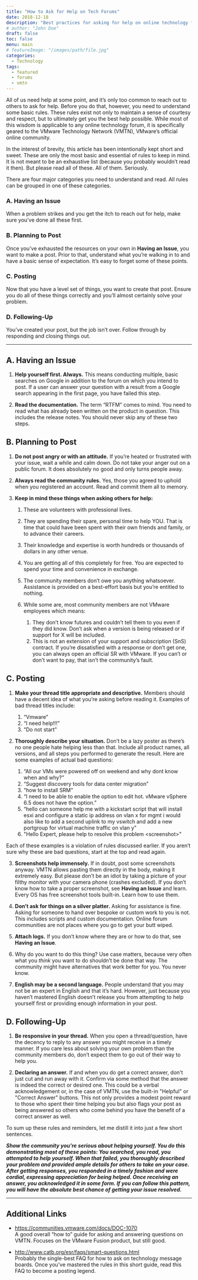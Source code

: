```yaml
---
title: "How to Ask for Help on Tech Forums"
date: 2018-12-18
description: "Best practices for asking for help on online technology forums."
# author: "John Doe"
draft: false
toc: false
menu: main
# featureImage: "/images/path/file.jpg"
categories:
  - Technology
tags:
  - featured
  - forums
  - vmtn
---
```


All of us need help at some point, and it’s only too common to reach out to others to ask for help. Before you do that, however, you need to understand some basic rules. These rules exist not only to maintain a sense of courtesy and respect, but to ultimately get you the best help possible. While most of this wisdom is applicable to any online technology forum, it is specifically geared to the VMware Technology Network (VMTN), VMware’s official online community.

In the interest of brevity, this article has been intentionally kept short and sweet. These are only the most basic and essential of rules to keep in mind. It is not meant to be an exhaustive list (because you probably wouldn’t read it then). But please read all of these. All of them. Seriously.

There are four major categories you need to understand and read. All rules can be grouped in one of these categories.

### A. Having an Issue

When a problem strikes and you get the itch to reach out for help, make sure you’ve done all these first.

### B. Planning to Post

Once you’ve exhausted the resources on your own in **Having an Issue**, you want to make a post. Prior to that, understand what you’re walking in to and have a basic sense of expectation. It’s easy to forget some of these points.

### C. Posting

Now that you have a level set of things, you want to create that post. Ensure you do all of these things correctly and you’ll almost certainly solve your problem.

### D. Following-Up

You’ve created your post, but the job isn’t over. Follow through by responding and closing things out.

---

## A. Having an Issue

1. **Help yourself first. Always.** This means conducting multiple, basic searches on Google in addition to the forum on which you intend to post. If a user can answer your question with a result from a Google search appearing in the first page, you have failed this step.

2. **Read the documentation.** The term “RTFM” comes to mind. You need to read what has already been written on the product in question. This includes the release notes. You should never skip any of these two steps.

## B. Planning to Post

1. **Do not post angry or with an attitude.** If you’re heated or frustrated with your issue, wait a while and calm down. Do not take your anger out on a public forum. It does absolutely no good and only turns people away.

2. **Always read the community rules.** Yes, those you agreed to uphold when you registered an account. Read and commit them all to memory.

3. **Keep in mind these things when asking others for help:**

   1. These are volunteers with professional lives.
   2. They are spending their spare, personal time to help YOU. That is time that could have been spent with their own friends and family, or to advance their careers.
   3. Their knowledge and expertise is worth hundreds or thousands of dollars in any other venue.
   4. You are getting all of this completely for free. You are expected to spend your time and convenience in exchange.
   5. The community members don’t owe you anything whatsoever. Assistance is provided on a best-effort basis but you’re entitled to nothing.
   6. While some are, most community members are not VMware employees which means:

      1. They don’t know futures and couldn’t tell them to you even if they did know. Don’t ask when a version is being released or if support for X will be included.
      2. This is not an extension of your support and subscription (SnS) contract. If you’re dissatisfied with a response or don’t get one, you can always open an official SR with VMware. If you can’t or don’t want to pay, that isn’t the community’s fault.

## C. Posting

1. **Make your thread title appropriate and descriptive.** Members should have a decent idea of what you’re asking before reading it. Examples of bad thread titles include:

   1. “Vmware”
   2. “I need help!!!”
   3. “Do not start”

2. **Thoroughly describe your situation.** Don’t be a lazy poster as there’s no one people hate helping less than that. Include all product names, all versions, and all steps you performed to generate the result. Here are some examples of actual bad questions:

   1. “All our VMs were powered off on weekend and why dont know when and why?”
   2. “Suggest discovery tools for data center migration”
   3. “how to install SRM”
   4. “I need to be able to enable the option to edit hot. vMware vSphere 6.5 does not have the option.”
   5. “hello can someone help me with a kickstart script that will install esxi and configure a static ip address on vlan x for mgmt i would also like to add a second uplink to my vswitch and add a new portgroup for virtual machine traffic on vlan y”
   6. "Hello Expert, please help to resolve this problem \<screenshot\>"

Each of these examples is a violation of rules discussed earlier. If you aren’t sure why these are bad questions, start at the top and read again.

3. **Screenshots help immensely.** If in doubt, post some screenshots anyway. VMTN allows pasting them directly in the body, making it extremely easy. But please don’t be an idiot by taking a picture of your filthy monitor with your camera phone (crashes excluded). If you don’t know how to take a proper screenshot, see **Having an Issue** and learn. Every OS has free screenshot tools built-in. Learn how to use them.

4. **Don’t ask for things on a silver platter.** Asking for assistance is fine. Asking for someone to hand over bespoke or custom work to you is not. This includes scripts and custom documentation. Online forum communities are not places where you go to get your butt wiped.

5. **Attach logs.** If you don’t know where they are or how to do that, see **Having an Issue**.

6. Why do you want to do this thing? Use case matters, because very often what you *think* you want to do shouldn’t be done that way. The community might have alternatives that work better for you. You never know.

7. **English may be a second language.** People understand that you may not be an expert in English and that it’s hard. However, just because you haven’t mastered English doesn’t release you from attempting to help yourself first or providing enough information in your post.

## D. Following-Up

1. **Be responsive in your thread.** When you open a thread/question, have the decency to reply to any answer you might receive in a timely manner. If you care less about solving your own problem than the community members do, don’t expect them to go out of their way to help you.

2. **Declaring an answer.** If and when you do get a correct answer, don't just cut and run away with it. Confirm via some method that the answer is indeed the correct or desired one. This could be a verbal acknowledgement or, in the case of VMTN, use the built-in "Helpful" or "Correct Answer" buttons. This not only provides a modest point reward to those who spent their time helping you but also flags your post as being answered so others who come behind you have the benefit of a correct answer as well.

To sum up these rules and reminders, let me distill it into just a few short sentences.

***Show the community you're serious about helping yourself. You do this demonstrating most of these points: You searched, you read, you attempted to help yourself. When that failed, you thoroughly described your problem and provided ample details for others to take on your case. After getting responses, you responded in a timely fashion and were cordial, expressing appreciation for being helped. Once receiving an answer, you acknowledged it in some form. If you can follow this pattern, you will have the absolute best chance of getting your issue resolved.***

---

## Additional Links

* https://communities.vmware.com/docs/DOC-1070  
  A good overall “how to” guide for asking and answering questions on VMTN. Focuses on the VMware Fusion product, but still good.

* http://www.catb.org/esr/faqs/smart-questions.html  
  Probably the single-best FAQ for how to ask on technology message boards. Once you’ve mastered the rules in this short guide, read this FAQ to become a posting legend.
